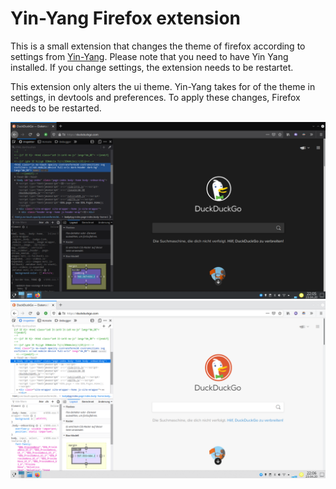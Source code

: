 # Yin-Yang Firefox extension
This is a small extension that changes the theme of firefox according to settings from [Yin-Yang](https://github.com/daehruoydeef/Yin-Yang).
Please note that you need to have Yin Yang installed. If you change settings, the extension needs to be restartet.

This extension only alters the ui theme. Yin-Yang takes for of the theme in settings, in devtools and preferences. To apply these changes, Firefox needs to be restarted.

<img alt="screenshot dark" title="screenshot dark" src="./assets/dark.png">
<img alt="screenshot bright" title="screenshot bright" src="./assets/bright.png">
